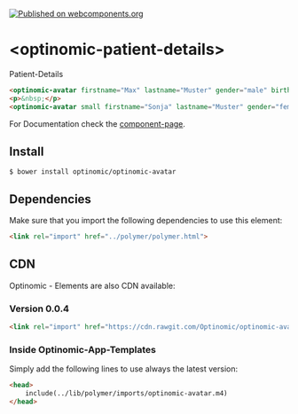 [![Published on webcomponents.org](https://img.shields.io/badge/webcomponents.org-published-blue.svg)](https://www.webcomponents.org/element/optinomic/optinomic-avatar)

# \<optinomic-patient-details\>

Patient-Details



<!--
```
<custom-element-demo>
  <template>
    <link rel="import" href="../polymer/polymer.html">
    <link rel="import" href="optinomic-avatar.html">
    <next-code-block></next-code-block>
  </template>
</custom-element-demo>
```
-->
```html
<optinomic-avatar firstname="Max" lastname="Muster" gender="male" birthdate="1993-05-21T00:00:00.000000000000Z"></optinomic-avatar>
<p>&nbsp;</p>
<optinomic-avatar small firstname="Sonja" lastname="Muster" gender="female" birthdate="1993-05-21T00:00:00.000000000000Z"></optinomic-avatar>
```
For Documentation check the [component-page](https://optinomic.github.io/optinomic-avatar/components/optinomic-avatar/).


## Install

```
$ bower install optinomic/optinomic-avatar
```

## Dependencies

Make sure that you import the following dependencies to use this element:

```html
<link rel="import" href="../polymer/polymer.html">
```


## CDN

Optinomic - Elements are also CDN available:

### Version 0.0.4

```html
<link rel="import" href="https://cdn.rawgit.com/Optinomic/optinomic-avatar/57bcaa2f/optinomic-avatar.html">
```

### Inside Optinomic-App-Templates 
Simply add the following lines to use always the latest version:
```html
<head>
    include(../lib/polymer/imports/optinomic-avatar.m4)
</head>
```
